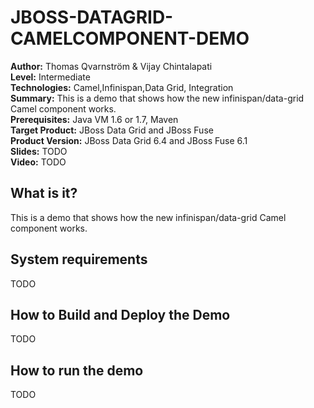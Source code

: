 JBOSS-DATAGRID-CAMELCOMPONENT-DEMO
==================================
**Author:** Thomas Qvarnström & Vijay Chintalapati  
**Level:** Intermediate  
**Technologies:** Camel,Infinispan,Data Grid, Integration  
**Summary:** This is a demo that shows how the new infinispan/data-grid Camel component works.      
**Prerequisites:** Java VM 1.6 or 1.7, Maven  
**Target Product:** JBoss Data Grid and JBoss Fuse    
**Product Version:** JBoss Data Grid 6.4 and JBoss Fuse 6.1     
**Slides:** TODO  
**Video:** TODO

What is it?
-----------
This is a demo that shows how the new infinispan/data-grid Camel component works. 

System requirements
-------------------
TODO

How to Build and Deploy the Demo
--------------------------------
TODO

How to run the demo
----------------------
TODO
